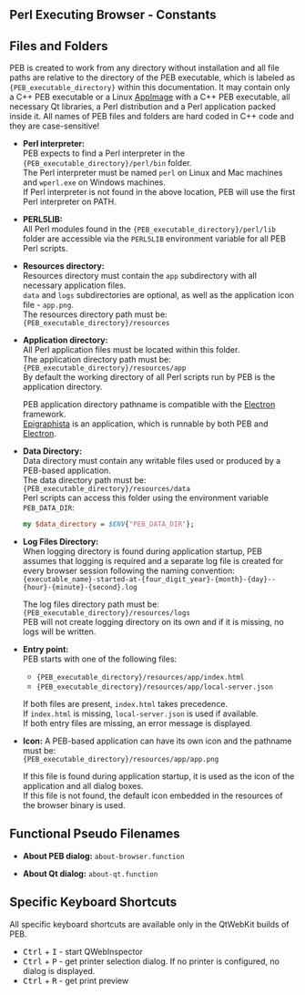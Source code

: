 Perl Executing Browser - Constants
--------------------------------------------------------------------------------

## Files and Folders

PEB is created to work from any directory without installation and all file paths are relative to the directory of the PEB executable, which is labeled as ``{PEB_executable_directory}`` within this documentation. It may contain only a C++ PEB executable or a Linux [AppImage](https://appimage.org/) with a C++ PEB executable, all necessary Qt libraries, a Perl distribution and a Perl application packed inside it. All names of PEB files and folders are hard coded in C++ code and they are case-sensitive!  

* **Perl interpreter:**  
  PEB expects to find a Perl interpreter in the ``{PEB_executable_directory}/perl/bin`` folder.  
  The Perl interpreter must be named ``perl`` on Linux and Mac machines and ``wperl.exe`` on Windows machines.  
  If Perl interpreter is not found in the above location, PEB will use the first Perl interpreter on PATH.  

* **PERL5LIB:**  
  All Perl modules found in the ``{PEB_executable_directory}/perl/lib`` folder are accessible via the ``PERL5LIB`` environment variable for all PEB Perl scripts.  

* **Resources directory:**  
  Resources directory must contain the ``app`` subdirectory with all necessary application files.  
  ``data`` and ``logs`` subdirectories are optional, as well as the application icon file - ``app.png``.  
  The resources directory path must be: ``{PEB_executable_directory}/resources``  

* **Application directory:**  
  All Perl application files must be located within this folder.  
  The application directory path must be: ``{PEB_executable_directory}/resources/app``  
  By default the working directory of all Perl scripts run by PEB is the application directory.  

  PEB application directory pathname is compatible with the [Electron](http://electron.atom.io/) framework.  
  [Epigraphista](https://github.com/ddmitov/epigraphista) is an application, which is runnable by both PEB and [Electron](http://electron.atom.io/).  

* **Data Directory:**  
  Data directory must contain any writable files used or produced by a PEB-based application.  
  The data directory path must be: ``{PEB_executable_directory}/resources/data``  
  Perl scripts can access this folder using the environment variable ``PEB_DATA_DIR``:

  ```perl
  my $data_directory = $ENV{'PEB_DATA_DIR'};
  ```
<a name="log-files-directory"></a>
* **Log Files Directory:**  
  When logging directory is found during application startup, PEB assumes that logging is required and a separate log file is created for every browser session following the naming convention:  
  ``{executable_name}-started-at-{four_digit_year}-{month}-{day}--{hour}-{minute}-{second}.log``  

  The log files directory path must be: ``{PEB_executable_directory}/resources/logs``  
  PEB will not create logging directory on its own and if it is missing, no logs will be written.

* **Entry point:**  
  PEB starts with one of the following files:  
  * ``{PEB_executable_directory}/resources/app/index.html``  
  * ``{PEB_executable_directory}/resources/app/local-server.json``  

  If both files are present, ``index.html`` takes precedence.  
  If ``index.html`` is missing, ``local-server.json`` is used if available.  
  If both entry files are missing, an error message is displayed.  

<a name="icon"></a>
* **Icon:**
  A PEB-based application can have its own icon and the pathname must be:  
  ``{PEB_executable_directory}/resources/app/app.png``  

  If this file is found during application startup, it is used as the icon of the application and all dialog boxes.  
  If this file is not found, the default icon embedded in the resources of the browser binary is used.

## Functional Pseudo Filenames
* **About PEB dialog:** ``about-browser.function``

* **About Qt dialog:** ``about-qt.function``

## Specific Keyboard Shortcuts
All specific keyboard shortcuts are available only in the QtWebKit builds of PEB.
* <kbd>Ctrl</kbd> + <kbd>I</kbd> - start QWebInspector
* <kbd>Ctrl</kbd> + <kbd>P</kbd> - get printer selection dialog. If no printer is configured, no dialog is displayed.
* <kbd>Ctrl</kbd> + <kbd>R</kbd> - get print preview
